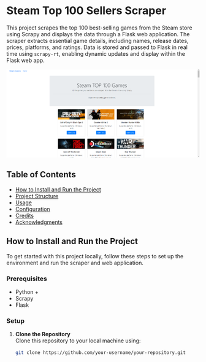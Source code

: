 # Steam Top 100 Sellers Scraper


This project scrapes the top 100 best-selling games from the Steam store using Scrapy and displays the data through a Flask web application. The scraper extracts essential game details, including names, release dates, prices, platforms, and ratings. Data is stored and passed to Flask in real time using `scrapy-rt`, enabling dynamic updates and display within the Flask web app.

![Website Screenshot](brave_screenshot.png)

## Table of Contents

- [How to Install and Run the Project](#How-to-Install-and-Run-the-Project)
- [Project Structure](#project-structure)
- [Usage](#usage)
- [Configuration](#configuration)
- [Credits](#credits)
- [Acknowledgments](#acknowledgments)

## How to Install and Run the Project

To get started with this project locally, follow these steps to set up the environment and run the scraper and web application.

### Prerequisites

- Python +
- Scrapy
- Flask

### Setup

1. **Clone the Repository**  
   Clone this repository to your local machine using:
   ```bash
   git clone https://github.com/your-username/your-repository.git
